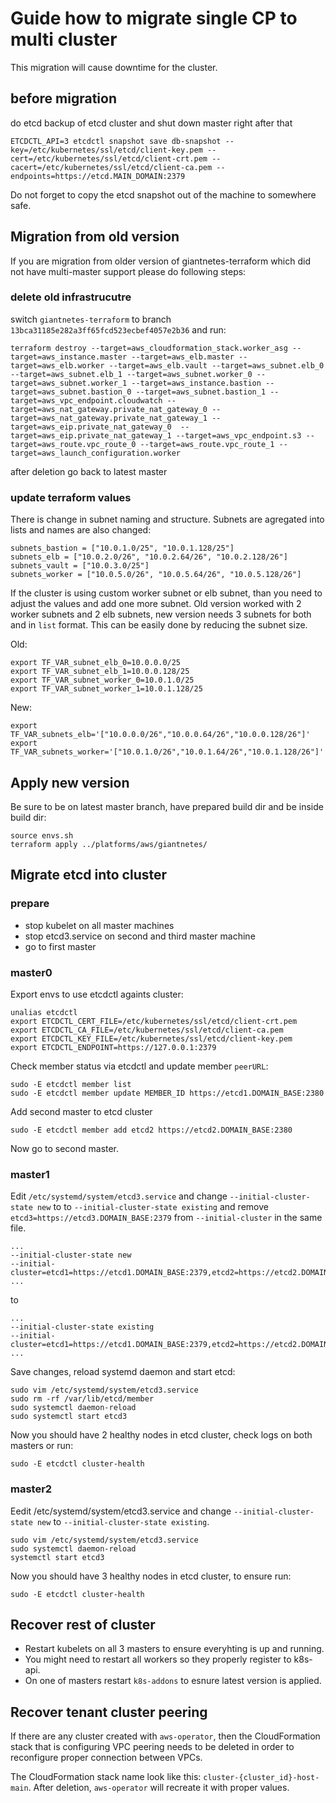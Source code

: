 # Guide how to migrate single CP to multi cluster
This migration will cause downtime for the cluster.


## before migration
do etcd backup of etcd cluster and shut down master right after that
```
ETCDCTL_API=3 etcdctl snapshot save db-snapshot --key=/etc/kubernetes/ssl/etcd/client-key.pem --cert=/etc/kubernetes/ssl/etcd/client-crt.pem --cacert=/etc/kubernetes/ssl/etcd/client-ca.pem --endpoints=https://etcd.MAIN_DOMAIN:2379
```
Do not forget to copy the etcd snapshot out of the machine to somewhere safe.


## Migration from old version
If you are migration from older version of giantnetes-terraform which did not have multi-master support please do following steps:

### delete old infrastrucutre
switch  `giantnetes-terraform` to branch `13bca31185e282a3ff65fcd523ecbef4057e2b36` and run:
```
terraform destroy --target=aws_cloudformation_stack.worker_asg --target=aws_instance.master --target=aws_elb.master --target=aws_elb.worker --target=aws_elb.vault --target=aws_subnet.elb_0 --target=aws_subnet.elb_1 --target=aws_subnet.worker_0 --target=aws_subnet.worker_1 --target=aws_instance.bastion --target=aws_subnet.bastion_0 --target=aws_subnet.bastion_1 --target=aws_vpc_endpoint.cloudwatch --target=aws_nat_gateway.private_nat_gateway_0 --target=aws_nat_gateway.private_nat_gateway_1 --target=aws_eip.private_nat_gateway_0  --target=aws_eip.private_nat_gateway_1 --target=aws_vpc_endpoint.s3 --target=aws_route.vpc_route_0 --target=aws_route.vpc_route_1 --target=aws_launch_configuration.worker
```
after deletion go back to latest master

### update terraform values
There is change in subnet naming and structure. Subnets are agregated into lists and names are also changed: 
```
subnets_bastion = ["10.0.1.0/25", "10.0.1.128/25"]
subnets_elb = ["10.0.2.0/26", "10.0.2.64/26", "10.0.2.128/26"]
subnets_vault = ["10.0.3.0/25"]
subnets_worker = ["10.0.5.0/26", "10.0.5.64/26", "10.0.5.128/26"]
```

If the cluster is using custom worker subnet or elb subnet, than you need to adjust the values and add one more subnet. Old version worked with 2 worker subnets and 2 elb subnets, new version needs 3 subnets for both and in `list` format. This can be easily done by reducing the subnet size.

Old:
```
export TF_VAR_subnet_elb_0=10.0.0.0/25
export TF_VAR_subnet_elb_1=10.0.0.128/25
export TF_VAR_subnet_worker_0=10.0.1.0/25
export TF_VAR_subnet_worker_1=10.0.1.128/25
```
New:
```
export TF_VAR_subnets_elb='["10.0.0.0/26","10.0.0.64/26","10.0.0.128/26"]'
export TF_VAR_subnets_worker='["10.0.1.0/26","10.0.1.64/26","10.0.1.128/26"]'
```


## Apply new version
Be sure to be on latest master branch, have prepared build dir and be inside build dir:
```
source envs.sh
terraform apply ../platforms/aws/giantnetes/
```

## Migrate etcd into cluster

### prepare
* stop kubelet on all master machines
* stop etcd3.service on second and third master machine
* go to first master

### master0
Export envs to use etcdctl againts cluster:
```
unalias etcdctl
export ETCDCTL_CERT_FILE=/etc/kubernetes/ssl/etcd/client-crt.pem
export ETCDCTL_CA_FILE=/etc/kubernetes/ssl/etcd/client-ca.pem
export ETCDCTL_KEY_FILE=/etc/kubernetes/ssl/etcd/client-key.pem
export ETCDCTL_ENDPOINT=https://127.0.0.1:2379
```


Check member status via etcdctl and update member `peerURL`:
```
sudo -E etcdctl member list
sudo -E etcdctl member update MEMBER_ID https://etcd1.DOMAIN_BASE:2380
```


Add second master to etcd cluster
```
sudo -E etcdctl member add etcd2 https://etcd2.DOMAIN_BASE:2380
```

Now go to second master.

### master1
Edit `/etc/systemd/system/etcd3.service` and change `--initial-cluster-state new` to  to `--initial-cluster-state existing` and remove `etcd3=https://etcd3.DOMAIN_BASE:2379` from `--initial-cluster` in the same file. 

``` 
...
--initial-cluster-state new 
--initial-cluster=etcd1=https://etcd1.DOMAIN_BASE:2379,etcd2=https://etcd2.DOMAIN_BASE:2379,etcd3=https://etcd3.DOMAIN_BASE:2379
...
```
to
```
...
--initial-cluster-state existing
--initial-cluster=etcd1=https://etcd1.DOMAIN_BASE:2379,etcd2=https://etcd2.DOMAIN_BASE:2379
...
```

Save changes, reload systemd daemon and start etcd:
```
sudo vim /etc/systemd/system/etcd3.service
sudo rm -rf /var/lib/etcd/member
sudo systemctl daemon-reload
sudo systemctl start etcd3
```

Now you should have 2 healthy nodes in etcd cluster, check logs on both masters or run:
```
sudo -E etcdctl cluster-health
```

### master2
Eedit /etc/systemd/system/etcd3.service and change `--initial-cluster-state new` to `--initial-cluster-state existing`.
```
sudo vim /etc/systemd/system/etcd3.service 
sudo systemctl daemon-reload
systemctl start etcd3
``` 

Now you should have 3 healthy nodes in etcd cluster, to ensure run:
```
sudo -E etcdctl cluster-health
```
## Recover rest of cluster
* Restart kubelets on all 3 masters to ensure everyhting is up and running.
* You might need to restart all workers so they properly register to k8s-api.
* On one of masters restart `k8s-addons` to esnure latest version is applied.

## Recover tenant cluster peering
If there are any cluster created with `aws-operator`, then the CloudFormation stack that is configuring VPC peering needs to be deleted in order to reconfigure proper connection between VPCs.

The CloudFormation stack name look like this: `cluster-{cluster_id}-host-main`. After deletion, `aws-operator` will recreate it with proper values.

